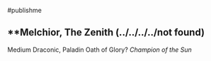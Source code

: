 #publishme

## **Melchior, The Zenith (../../../../not found) 
Medium Draconic, Paladin Oath of Glory?
_Champion of the Sun_